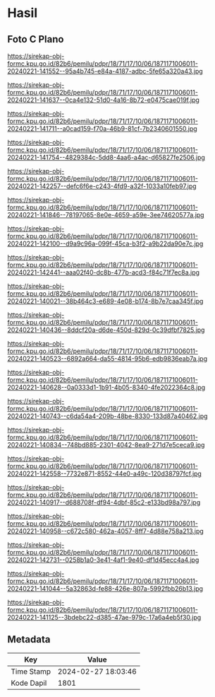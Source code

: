 # Hasil

## Foto C Plano

https://sirekap-obj-formc.kpu.go.id/82b6/pemilu/pdpr/18/71/17/10/06/1871171006011-20240221-141552--95a4b745-e84a-4187-adbc-5fe65a320a43.jpg

https://sirekap-obj-formc.kpu.go.id/82b6/pemilu/pdpr/18/71/17/10/06/1871171006011-20240221-141637--0ca4e132-51d0-4a16-8b72-e0475cae019f.jpg

https://sirekap-obj-formc.kpu.go.id/82b6/pemilu/pdpr/18/71/17/10/06/1871171006011-20240221-141711--a0cad159-f70a-46b9-81cf-7b2340601550.jpg

https://sirekap-obj-formc.kpu.go.id/82b6/pemilu/pdpr/18/71/17/10/06/1871171006011-20240221-141754--4829384c-5dd8-4aa6-a4ac-d65827fe2506.jpg

https://sirekap-obj-formc.kpu.go.id/82b6/pemilu/pdpr/18/71/17/10/06/1871171006011-20240221-142257--defc6f6e-c243-4fd9-a32f-1033a10feb97.jpg

https://sirekap-obj-formc.kpu.go.id/82b6/pemilu/pdpr/18/71/17/10/06/1871171006011-20240221-141846--78197065-8e0e-4659-a59e-3ee74620577a.jpg

https://sirekap-obj-formc.kpu.go.id/82b6/pemilu/pdpr/18/71/17/10/06/1871171006011-20240221-142100--d9a9c96a-099f-45ca-b3f2-a9b22da90e7c.jpg

https://sirekap-obj-formc.kpu.go.id/82b6/pemilu/pdpr/18/71/17/10/06/1871171006011-20240221-142441--aaa02f40-dc8b-477b-acd3-f84c71f7ec8a.jpg

https://sirekap-obj-formc.kpu.go.id/82b6/pemilu/pdpr/18/71/17/10/06/1871171006011-20240221-140021--38b464c3-e689-4e08-b174-8b7e7caa345f.jpg

https://sirekap-obj-formc.kpu.go.id/82b6/pemilu/pdpr/18/71/17/10/06/1871171006011-20240221-140436--8ddcf20a-d6de-450d-829d-0c39dfbf7825.jpg

https://sirekap-obj-formc.kpu.go.id/82b6/pemilu/pdpr/18/71/17/10/06/1871171006011-20240221-140523--6892a664-da55-4814-95b6-edb9836eab7a.jpg

https://sirekap-obj-formc.kpu.go.id/82b6/pemilu/pdpr/18/71/17/10/06/1871171006011-20240221-140628--0a0333d1-1b91-4b05-8340-4fe2022364c8.jpg

https://sirekap-obj-formc.kpu.go.id/82b6/pemilu/pdpr/18/71/17/10/06/1871171006011-20240221-140743--c6da54a4-209b-48be-8330-133d87a40462.jpg

https://sirekap-obj-formc.kpu.go.id/82b6/pemilu/pdpr/18/71/17/10/06/1871171006011-20240221-140834--748bd885-2301-4042-8ea9-271d7e5ceca9.jpg

https://sirekap-obj-formc.kpu.go.id/82b6/pemilu/pdpr/18/71/17/10/06/1871171006011-20240221-142558--7732e871-8552-44e0-a49c-120d38797fcf.jpg

https://sirekap-obj-formc.kpu.go.id/82b6/pemilu/pdpr/18/71/17/10/06/1871171006011-20240221-140917--d688708f-df94-4dbf-85c2-e133bd98a797.jpg

https://sirekap-obj-formc.kpu.go.id/82b6/pemilu/pdpr/18/71/17/10/06/1871171006011-20240221-140958--c672c580-462a-4057-8ff7-4d88e758a213.jpg

https://sirekap-obj-formc.kpu.go.id/82b6/pemilu/pdpr/18/71/17/10/06/1871171006011-20240221-142731--0258b1a0-3e41-4af1-9e40-df1d45ecc4a4.jpg

https://sirekap-obj-formc.kpu.go.id/82b6/pemilu/pdpr/18/71/17/10/06/1871171006011-20240221-141044--5a32863d-fe88-426e-807a-5992fbb26b13.jpg

https://sirekap-obj-formc.kpu.go.id/82b6/pemilu/pdpr/18/71/17/10/06/1871171006011-20240221-141125--3bdebc22-d385-47ae-979c-17a6a4eb5f30.jpg


## Metadata

| Key        | Value               |
| ---------- | ------------------- |
| Time Stamp | 2024-02-27 18:03:46 |
| Kode Dapil | 1801                |



